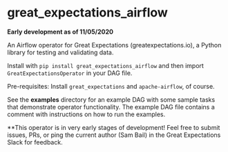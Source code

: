 # great_expectations_airflow 

**Early development as of 11/05/2020**

An Airflow operator for Great Expectations (greatexpectations.io), a Python library for testing and validating data.

Install with `pip install great_expectations_airflow` and then import `GreatExpectationsOperator` in your DAG file.

Pre-requisites: Install `great_expectations` and `apache-airflow`, of course.

See the **examples** directory for an example DAG with some sample tasks that demonstrate operator functionality. The example DAG file contains a comment with instructions on how to run the examples.

**This operator is in very early stages of development! Feel free to submit issues, PRs, or ping the current author (Sam Bail) in the Great Expectations Slack for feedback.
